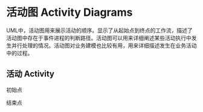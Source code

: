 # 活动图 Activity Diagrams

UML中，活动图用来展示活动的顺序。显示了从起始点到终点的工作流，描述了活动图中存在于事件进程的判断路径。活动图可以用来详细阐述某些活动执行中发生并行处理的情况。活动图对业务建模也比较有用，用来详细描述发生在业务活动中的过程。

## 活动 Activity



初始点



结束点





